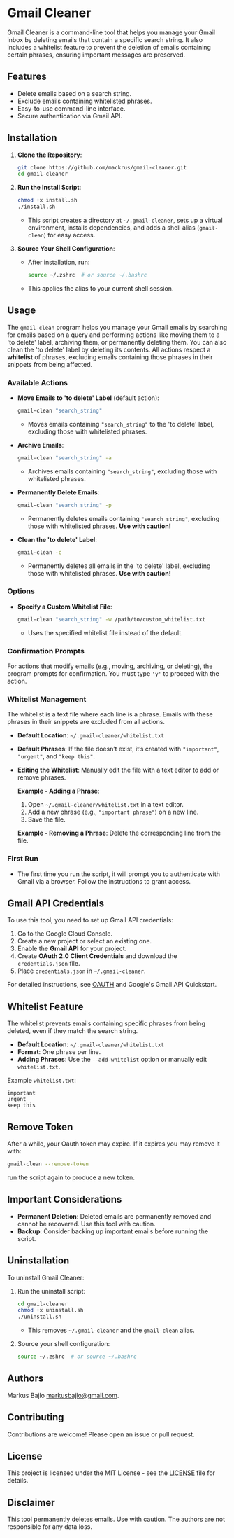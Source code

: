 # Gmail Cleaner

Gmail Cleaner is a command-line tool that helps you manage your Gmail inbox by deleting emails that contain a specific search string. It also includes a whitelist feature to prevent the deletion of emails containing certain phrases, ensuring important messages are preserved.

## Features

- Delete emails based on a search string.
- Exclude emails containing whitelisted phrases.
- Easy-to-use command-line interface.
- Secure authentication via Gmail API.

## Installation

1. **Clone the Repository**:

   ```bash
   git clone https://github.com/mackrus/gmail-cleaner.git
   cd gmail-cleaner
   ```

2. **Run the Install Script**:

   ```bash
   chmod +x install.sh
   ./install.sh
   ```

   - This script creates a directory at `~/.gmail-cleaner`, sets up a virtual environment, installs dependencies, and adds a shell alias (`gmail-clean`) for easy access.

3. **Source Your Shell Configuration**:

   - After installation, run:

     ```bash
     source ~/.zshrc  # or source ~/.bashrc
     ```
   - This applies the alias to your current shell session.

## Usage

The `gmail-clean` program helps you manage your Gmail emails by searching for emails based on a query and performing actions like moving them to a 'to delete' label, archiving them, or permanently deleting them. You can also clean the 'to delete' label by deleting its contents. All actions respect a **whitelist** of phrases, excluding emails containing those phrases in their snippets from being affected.

### Available Actions

- **Move Emails to 'to delete' Label** (default action):

  ```bash
  gmail-clean "search_string"
  ```

  - Moves emails containing `"search_string"` to the 'to delete' label, excluding those with whitelisted phrases.

- **Archive Emails**:

  ```bash
  gmail-clean "search_string" -a
  ```

  - Archives emails containing `"search_string"`, excluding those with whitelisted phrases.

- **Permanently Delete Emails**:

  ```bash
  gmail-clean "search_string" -p
  ```

  - Permanently deletes emails containing `"search_string"`, excluding those with whitelisted phrases. **Use with caution!**

- **Clean the 'to delete' Label**:

  ```bash
  gmail-clean -c
  ```

  - Permanently deletes all emails in the 'to delete' label, excluding those with whitelisted phrases. **Use with caution!**

### Options

- **Specify a Custom Whitelist File**:

  ```bash
  gmail-clean "search_string" -w /path/to/custom_whitelist.txt
  ```

  - Uses the specified whitelist file instead of the default.


### Confirmation Prompts

For actions that modify emails (e.g., moving, archiving, or deleting), the program prompts for confirmation. You must type `'y'` to proceed with the action.

### Whitelist Management

The whitelist is a text file where each line is a phrase. Emails with these phrases in their snippets are excluded from all actions.

- **Default Location**: `~/.gmail-cleaner/whitelist.txt`

- **Default Phrases**: If the file doesn’t exist, it’s created with `"important"`, `"urgent"`, and `"keep this"`.

- **Editing the Whitelist**: Manually edit the file with a text editor to add or remove phrases.

  **Example - Adding a Phrase**:

  1. Open `~/.gmail-cleaner/whitelist.txt` in a text editor.
  2. Add a new phrase (e.g., `"important phrase"`) on a new line.
  3. Save the file.

  **Example - Removing a Phrase**: Delete the corresponding line from the file.

### First Run

- The first time you run the script, it will prompt you to authenticate with Gmail via a browser. Follow the instructions to grant access.

## Gmail API Credentials

To use this tool, you need to set up Gmail API credentials:

1. Go to the Google Cloud Console.
2. Create a new project or select an existing one.
3. Enable the **Gmail API** for your project.
4. Create **OAuth 2.0 Client Credentials** and download the `credentials.json` file.
5. Place `credentials.json` in `~/.gmail-cleaner`.

For detailed instructions, see [OAUTH](OAUTH.md) and Google's Gmail API Quickstart.


## Whitelist Feature

The whitelist prevents emails containing specific phrases from being deleted, even if they match the search string.

- **Default Location**: `~/.gmail-cleaner/whitelist.txt`
- **Format**: One phrase per line.
- **Adding Phrases**: Use the `--add-whitelist` option or manually edit `whitelist.txt`.

Example `whitelist.txt`:

```
important
urgent
keep this
```

## Remove Token

After a while, your Oauth token may expire. If it expires you may remove it with:

```bash 
gmail-clean --remove-token
```
run the script again to produce a new token.

## Important Considerations

- **Permanent Deletion**: Deleted emails are permanently removed and cannot be recovered. Use this tool with caution.
- **Backup**: Consider backing up important emails before running the script.

## Uninstallation

To uninstall Gmail Cleaner:

1. Run the uninstall script:

   ```bash
   cd gmail-cleaner
   chmod +x uninstall.sh
   ./uninstall.sh
   ```

   - This removes `~/.gmail-cleaner` and the `gmail-clean` alias.

2. Source your shell configuration:

   ```bash
   source ~/.zshrc  # or source ~/.bashrc
   ```

## Authors

Markus Bajlo [markusbajlo@gmail.com](email).

## Contributing

Contributions are welcome! Please open an issue or pull request.

## License

This project is licensed under the MIT License - see the [LICENSE](LICENSE) file for details.

## Disclaimer

This tool permanently deletes emails. Use with caution. The authors are not responsible for any data loss.

